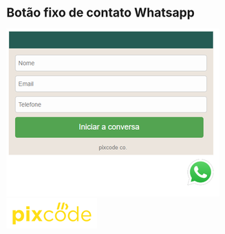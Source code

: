 # Botão fixo de contato Whatsapp

<img src="mod3.png" alt="">
<a href="https://instagram.com/p1xcode"><img src="logo.webp" alt=""></a><br>
